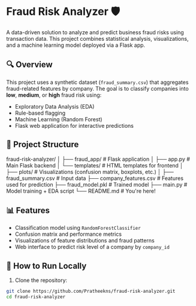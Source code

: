 # Fraud Risk Analyzer 🛡️

A data-driven solution to analyze and predict business fraud risks using transaction data. This project combines statistical analysis, visualizations, and a machine learning model deployed via a Flask app.

## 🔍 Overview

This project uses a synthetic dataset (`fraud_summary.csv`) that aggregates fraud-related features by company. The goal is to classify companies into **low**, **medium**, or **high** fraud risk using:

- Exploratory Data Analysis (EDA)
- Rule-based flagging
- Machine Learning (Random Forest)
- Flask web application for interactive predictions

## 📁 Project Structure

fraud-risk-analyzer/
│
├── fraud_app/ # Flask application
│ ├── app.py # Main Flask backend
│ └── templates/ # HTML templates for frontend
│
├── plots/ # Visualizations (confusion matrix, boxplots, etc.)
│
├── fraud_summary.csv # Input data
├── company_features.csv # Features used for prediction
├── fraud_model.pkl # Trained model
├── main.py # Model training + EDA script
└── README.md # You're here!


## 📊 Features

- Classification model using `RandomForestClassifier`
- Confusion matrix and performance metrics
- Visualizations of feature distributions and fraud patterns
- Web interface to predict risk level of a company by `company_id`

## 🚀 How to Run Locally

1. Clone the repository:

```bash
git clone https://github.com/Pratheekns/fraud-risk-analyzer.git
cd fraud-risk-analyzer
